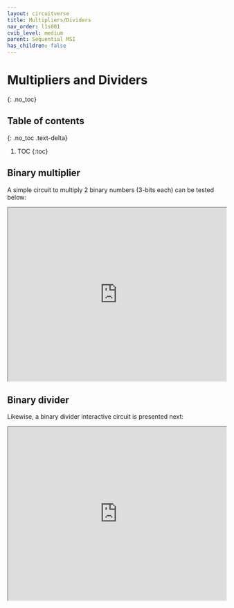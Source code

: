 ```yaml
---
layout: circuitverse
title: Multipliers/Dividers
nav_order: l1s001
cvib_level: medium
parent: Sequential MSI
has_children: false
---
```



# Multipliers and Dividers
{: .no_toc}


## Table of contents
{: .no_toc .text-delta}

1. TOC
{:toc}


## Binary multiplier

A simple circuit to multiply 2 binary numbers (3-bits each) can be tested below:

<iframe
  width="100%" height="400px"
  src="https://circuitverse.org/simulator/embed/multiplier-3bits"
  id="projectPreview" scrolling="no"
  title="Binary multiplier interactive circuit"
  webkitAllowFullScreen mozAllowFullScreen allowFullScreen>
</iframe>


## Binary divider

Likewise, a binary divider interactive circuit is presented next:

<iframe
  width="100%" height="400px"
  src="https://circuitverse.org/simulator/embed/binary-divider"
  id="projectPreview" scrolling="no"
  title="Binary divider interactive circuit"
  webkitAllowFullScreen mozAllowFullScreen allowFullScreen>
</iframe>
